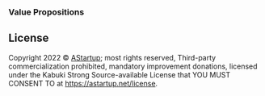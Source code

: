 ### Value Propositions



## License

Copyright 2022 © [AStartup](https://astartup.net); most rights reserved, Third-party commercialization prohibited, mandatory improvement donations, licensed under the Kabuki Strong Source-available License that YOU MUST CONSENT TO at <https://astartup.net/license>.
